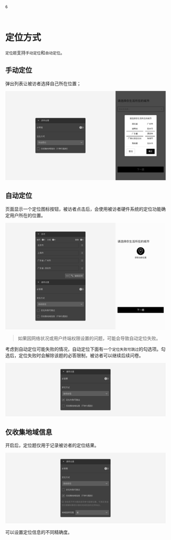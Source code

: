 ```index
6
```

```tag

```

```summary

```
# 定位方式

`定位题`支持`手动定位`和`自动定位`。

## 手动定位
弹出列表让被访者选择自己所在位置；

<img src='../assets/05questionGeneralSetting/06locationMode/manual.png'>

## 自动定位
页面显示一个定位图标按钮，被访者点击后，会使用被访者硬件系统的定位功能确定用户所在的位置。

<img src='../assets/05questionGeneralSetting/06locationMode/section.png'>

> 如果因网络状况或用户终端权限设置的问题，可能会导致自动定位失败。

考虑到自动定位可能失败的情况，自动定位下面有一个`定位失败可跳过`的勾选项。勾选后，定位失败时会解除该题的必答限制，被访者可以继续后续问卷。

<img src='../assets/05questionGeneralSetting/06locationMode/failed-skip.png'>

## 仅收集地域信息
开启后，定位题仅用于记录被访者的定位结果。

<img src='../assets/05questionGeneralSetting/06locationMode/info-only.png'>

可以设置定位信息的不同精确度。

